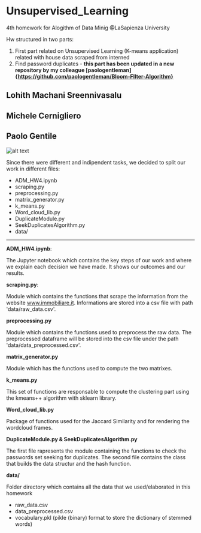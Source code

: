 # Unsupervised_Learning

4th homework for Alogithm of Data Minig @LaSapienza University

Hw structured in two parts:
1) First part related on Unsupervised Learning (K-means application) related with house data scraped from interned
2) Find password duplicates - **this part has been updated in a new repository by my colleague [paologentleman]{https://github.com/paologentleman/Bloom-FIlter-Algorithm}**

##  Lohith Machani Sreennivasalu
##  Michele Cernigliero
##  Paolo Gentile



![alt text](https://1sd06y38jhbh1xhqve6fqmc1-wpengine.netdna-ssl.com/wp-content/uploads/2017/02/fallingwater-1440x640.jpg)


Since there were different and indipendent tasks, we decided to split our work in different files:

* ADM_HW4.ipynb 
* scraping.py
* preprocessing.py
* matrix_generator.py
* k_means.py
* Word_cloud_lib.py
* DuplicateModule.py
* SeekDuplicatesAlgorithm.py
* data/

***

**ADM_HW4.ipynb**:

The Jupyter notebook which contains the key steps of our work and where we explain each decision we have made. It shows our outcomes and our results.

**scraping.py**:

Module which contains the functions that scrape the information from the website www.immobiliare.it. Informations are stored into a csv file with path 'data/raw_data.csv'.

**preprocessing.py**

Module which contains the functions used to preprocess the raw data. The preprocessed dataframe will be stored into the csv file under the path 'data/data_preprocessed.csv'.


**matrix_generator.py**

Module which has the functions used to compute the two matrixes.

**k_means.py**

This set of functions are responsable to compute the clustering part using the kmeans++ algorithm with sklearn library.

**Word_cloud_lib.py**

Package of functions used for the Jaccard Similarity and for rendering the wordcloud frames.

**DuplicateModule.py & SeekDuplicatesAlgorithm.py**

The first file rapresents the module containing the functions to check the passwords set seeking for duplicates. The second file contains the class that builds the data structur and the hash function.

**data/**

Folder directory which contains all the data that we used/elaborated in this homework

- raw_data.csv 
- data_preprocessed.csv
- vocabulary.pkl (pikle (binary) format to store the dictionary of stemmed words)
	
